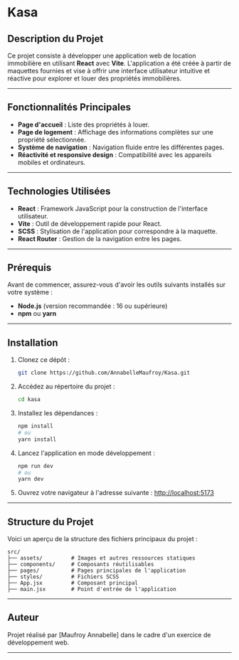 # Kasa

## Description du Projet
Ce projet consiste à développer une application web de location immobilière en utilisant **React** avec **Vite**. L'application a été créée à partir de maquettes fournies et vise à offrir une interface utilisateur intuitive et réactive pour explorer et louer des propriétés immobilières.

---

## Fonctionnalités Principales

- **Page d'accueil** : Liste des propriétés à louer.
- **Page de logement** : Affichage des informations complètes sur une propriété sélectionnée.
- **Système de navigation** : Navigation fluide entre les différentes pages.
- **Réactivité et responsive design** : Compatibilité avec les appareils mobiles et ordinateurs.

---

## Technologies Utilisées

- **React** : Framework JavaScript pour la construction de l'interface utilisateur.
- **Vite** : Outil de développement rapide pour React.
- **SCSS** : Stylisation de l'application pour correspondre à la maquette.
- **React Router** : Gestion de la navigation entre les pages.

---

## Prérequis

Avant de commencer, assurez-vous d'avoir les outils suivants installés sur votre système :

- **Node.js** (version recommandée : 16 ou supérieure)
- **npm** ou **yarn**

---

## Installation

1. Clonez ce dépôt :
   ```bash
   git clone https://github.com/AnnabelleMaufroy/Kasa.git
   ```

2. Accédez au répertoire du projet :
   ```bash
   cd kasa
   ```

3. Installez les dépendances :
   ```bash
   npm install
   # ou
   yarn install
   ```

4. Lancez l'application en mode développement :
   ```bash
   npm run dev
   # ou
   yarn dev
   ```

5. Ouvrez votre navigateur à l'adresse suivante :
   [http://localhost:5173](http://localhost:5173)

---

## Structure du Projet

Voici un aperçu de la structure des fichiers principaux du projet :

```
src/
├── assets/         # Images et autres ressources statiques
├── components/     # Composants réutilisables
├── pages/          # Pages principales de l'application
├── styles/         # Fichiers SCSS
├── App.jsx         # Composant principal
├── main.jsx        # Point d'entrée de l'application
```

---

## Auteur

Projet réalisé par [Maufroy Annabelle] dans le cadre d'un exercice de développement web.

---